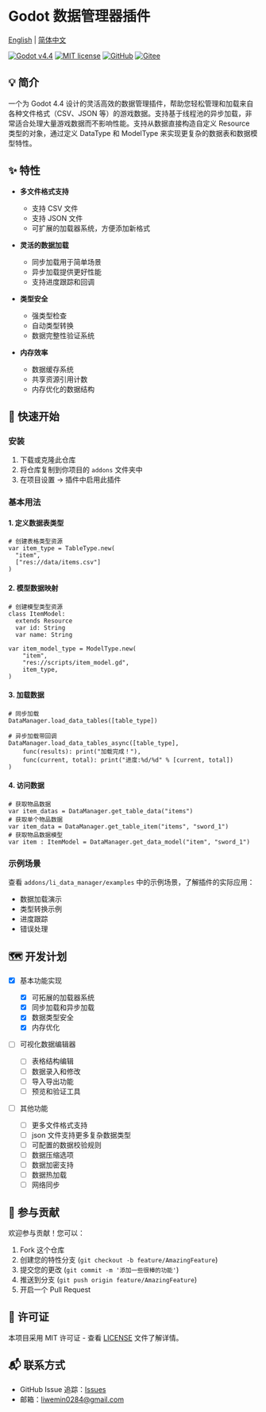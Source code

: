 # Godot 数据管理器插件

[English](README.md) | [简体中文](README.zh-CN.md)

[![Godot v4.4](https://img.shields.io/badge/Godot-v4.4-%23478cbf)](https://godotengine.org/)
[![MIT license](https://img.shields.io/badge/license-MIT-brightgreen.svg)](../../LICENSE)
[![GitHub](https://img.shields.io/badge/GitHub-仓库-black?logo=github)](https://github.com/Liweimin0512/GDDataForge)
[![Gitee](https://img.shields.io/badge/Gitee-仓库-red?logo=gitee)](https://gitee.com/Giab/GDDataForge)

## 💡 简介

一个为 Godot 4.4 设计的灵活高效的数据管理插件，帮助您轻松管理和加载来自各种文件格式（CSV、JSON 等）的游戏数据。支持基于线程池的异步加载，非常适合处理大量游戏数据而不影响性能。支持从数据直接构造自定义 Resource 类型的对象，通过定义 DataType 和 ModelType 来实现更复杂的数据表和数据模型特性。

## ✨ 特性

- **多文件格式支持**

  - 支持 CSV 文件
  - 支持 JSON 文件
  - 可扩展的加载器系统，方便添加新格式

- **灵活的数据加载**

  - 同步加载用于简单场景
  - 异步加载提供更好性能
  - 支持进度跟踪和回调

- **类型安全**

  - 强类型检查
  - 自动类型转换
  - 数据完整性验证系统

- **内存效率**
  - 数据缓存系统
  - 共享资源引用计数
  - 内存优化的数据结构

## 🚀 快速开始

### 安装

1. 下载或克隆此仓库
2. 将仓库复制到你项目的 `addons` 文件夹中
3. 在项目设置 -> 插件中启用此插件

### 基本用法

#### 1. **定义数据表类型**

```gdscript
# 创建表格类型资源
var item_type = TableType.new(
  "item",
  ["res://data/items.csv"]
)
```

#### 2. **模型数据映射**

```gdscript
# 创建模型类型资源
class ItemModel:
  extends Resource
  var id: String
  var name: String

var item_model_type = ModelType.new(
    "item",
    "res://scripts/item_model.gd",
    item_type,
)
```

#### 3. **加载数据**

```gdscript
# 同步加载
DataManager.load_data_tables([table_type])

# 异步加载带回调
DataManager.load_data_tables_async([table_type],
    func(results): print("加载完成！"),
    func(current, total): print("进度:%d/%d" % [current, total])
)
```

#### 4. **访问数据**

```gdscript
# 获取物品数据
var item_datas = DataManager.get_table_data("items")
# 获取单个物品数据
var item_data = DataManager.get_table_item("items", "sword_1")
# 获取物品数据模型
var item : ItemModel = DataManager.get_data_model("item", "sword_1")
```

### 示例场景

查看 `addons/li_data_manager/examples` 中的示例场景，了解插件的实际应用：

- 数据加载演示
- 类型转换示例
- 进度跟踪
- 错误处理

## 🗺️ 开发计划

- [x] 基本功能实现

  - [x] 可拓展的加载器系统
  - [x] 同步加载和异步加载
  - [x] 数据类型安全
  - [x] 内存优化

- [ ] 可视化数据编辑器

  - [ ] 表格结构编辑
  - [ ] 数据录入和修改
  - [ ] 导入导出功能
  - [ ] 预览和验证工具

- [ ] 其他功能
  - [ ] 更多文件格式支持
  - [ ] json 文件支持更多复杂数据类型
  - [ ] 可配置的数据校验规则
  - [ ] 数据压缩选项
  - [ ] 数据加密支持
  - [ ] 数据热加载
  - [ ] 网络同步

## 🤝 参与贡献

欢迎参与贡献！您可以：

1. Fork 这个仓库
2. 创建您的特性分支 (`git checkout -b feature/AmazingFeature`)
3. 提交您的更改 (`git commit -m '添加一些很棒的功能'`)
4. 推送到分支 (`git push origin feature/AmazingFeature`)
5. 开启一个 Pull Request

## 📄 许可证

本项目采用 MIT 许可证 - 查看 [LICENSE](/LICENSE) 文件了解详情。

## 📬 联系方式

- GitHub Issue 追踪：[Issues](https://github.com/Liweimin0512/GDDataForge/issues)
- 邮箱：[liwemin0284@gmail.com](liwemin0284@gmail.com)
